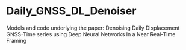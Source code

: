 # Daily_GNSS_DL_Denoiser
Models and code underlying the paper: Denoising Daily Displacement GNSS-Time series using Deep Neural Networks In a Near Real-Time Framing
